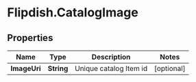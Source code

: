 # Flipdish.CatalogImage

## Properties
Name | Type | Description | Notes
------------ | ------------- | ------------- | -------------
**ImageUri** | **String** | Unique catalog Item id | [optional] 


